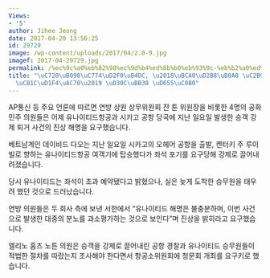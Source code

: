 ```yaml
---
Views:
- '5'
author: Jihee Jeong
date: 2017-04-20 13:56:25
id: 29729
image: /wp-content/uploads/2017/04/2.0-9.jpg
imagef: 2017-04-29729.jpg
permalink: /%ec%9c%a0%eb%82%98%ec%9d%b4%ed%8b%b0%eb%93%9c-%eb%b2%a0%ed%8a%b8%eb%82%a8-%ec%8a%b9%ea%b0%9d-%ea%b0%95%ec%a0%9c%ed%87%b4%ea%b1%b0-%ed%8c%8c%eb%ac%b8-%ed%99%95%ec%82%b0/
title: "\uC720\uB098\uC774\uD2F0\uB4DC, \u2018\uBCA0\uD2B8\uB0A8 \uC2B9\uAC1D \uAC15\
  \uC81C\uD1F4\uAC70\u2019 \uD30C\uBB38 \uD655\uC0B0"
---
```


AP통신 등 주요 언론에 따르면 연방 상원 상무위원회 잔 툰 위원장을 비롯한 4명의 공화 민주 의원들은 어제 유나이티드항공과 시카고 공항 당국에 지난 일요일 발생한 승객 강제 퇴거 사건의 진상 해명을 요구했습니다.

베트남계인 데이비드 다오는 지난 일요일 시카고의 오헤어 공항을 출발, 켄터키 주 루이빌로 향하는 유나이티드항공 여객기에 탑승했다가 좌석 포기를 요구당해 강제로 끌어내려졌습니다.

당시 유나이티드는 좌석이 초과 예약됐다고 밝혔으나, 실은 늦게 도착한 승무원을 태우려 했던 것으로 드러났습니다.

연방 의원들은 두 회사 측에 보낸 서한에서 “유나이티드 해명은 불충분하며, 이번 사건으로 발생한 대중의 분노를 과소평가하는 것으로 보인다”며 진상을 밝히라고 요구했습니다.

엘리노 홈즈 노튼 의원은 승객을 강제로 끌어내린 공항 경찰과 유나이티드 승무원들이 적법한 절차를 따랐는지 조사해야 한다면서 항공소위원회에 청문회 개최를 요구키로 했습니다.